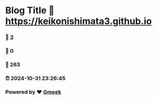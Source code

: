 # Blog Title :link: https://keikonishimata3.github.io 
### :page_facing_up: [3](https://keikonishimata3.github.io/tag.html) 
### :speech_balloon: 0 
### :hibiscus: 263 
### :alarm_clock: 2024-10-31 23:26:45 
### Powered by :heart: [Gmeek](https://github.com/Meekdai/Gmeek)
